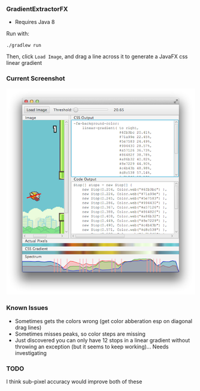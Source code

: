 ### GradientExtractorFX

- Requires Java 8

Run with:

    ./gradlew run

Then, click `Load Image`, and drag a line across it to generate a JavaFX css linear gradient

### Current Screenshot

![](https://github.com/timyates/GradientExtractorFX/blob/f82ea9b7c1c03b2438ef255154bb66ad855933b7/screenshot.png)

### Known Issues

- Sometimes gets the colors wrong (get color abberation esp on diagonal drag lines)
- Sometimes misses peaks, so color steps are missing
- Just discovered you can only have 12 stops in a linear gradient without throwing an exception (but it seems to keep working)... Needs investigating

### TODO

I think sub-pixel accuracy would improve both of these
